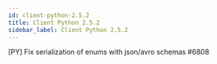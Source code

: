 ```yaml
---
id: client-python-2.5.2
title: Client Python 2.5.2 
sidebar_label: Client Python 2.5.2 
---
```


[PY] Fix serialization of enums with json/avro schemas #6808  


